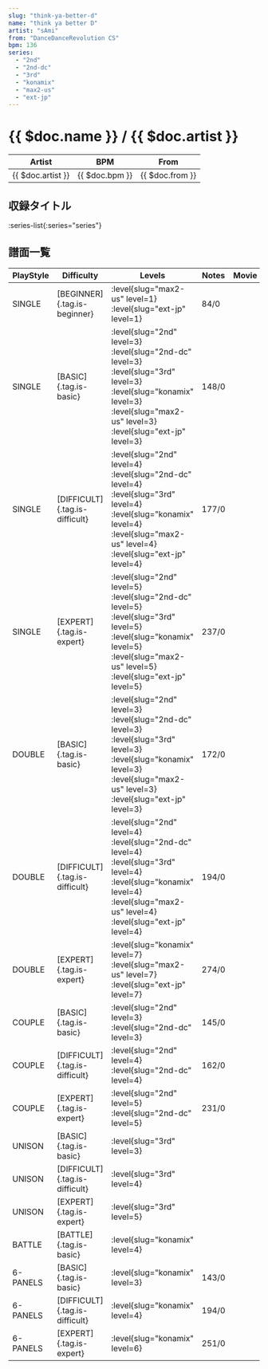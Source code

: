 ```yaml
---
slug: "think-ya-better-d"
name: "think ya better D"
artist: "sAmi"
from: "DanceDanceRevolution CS"
bpm: 136
series:
  - "2nd"
  - "2nd-dc"
  - "3rd"
  - "konamix"
  - "max2-us"
  - "ext-jp"
---
```


# {{ $doc.name }} / {{ $doc.artist }}

|Artist|BPM|From|
|------|---|----|
|{{ $doc.artist }}|{{ $doc.bpm }}|{{ $doc.from }}|

## 収録タイトル

:series-list{:series="series"}

## 譜面一覧

|PlayStyle|Difficulty|Levels|Notes|Movie|
|---------|----------|------|-----|-----|
|SINGLE|[BEGINNER]{.tag.is-beginner}|:level{slug="max2-us" level=1} :level{slug="ext-jp" level=1}|84/0||
|SINGLE|[BASIC]{.tag.is-basic}|:level{slug="2nd" level=3} :level{slug="2nd-dc" level=3} :level{slug="3rd" level=3} :level{slug="konamix" level=3} :level{slug="max2-us" level=3} :level{slug="ext-jp" level=3}|148/0||
|SINGLE|[DIFFICULT]{.tag.is-difficult}|:level{slug="2nd" level=4} :level{slug="2nd-dc" level=4} :level{slug="3rd" level=4} :level{slug="konamix" level=4} :level{slug="max2-us" level=4} :level{slug="ext-jp" level=4}|177/0||
|SINGLE|[EXPERT]{.tag.is-expert}|:level{slug="2nd" level=5} :level{slug="2nd-dc" level=5} :level{slug="3rd" level=5} :level{slug="konamix" level=5} :level{slug="max2-us" level=5} :level{slug="ext-jp" level=5}|237/0||
|DOUBLE|[BASIC]{.tag.is-basic}|:level{slug="2nd" level=3} :level{slug="2nd-dc" level=3} :level{slug="3rd" level=3} :level{slug="konamix" level=3} :level{slug="max2-us" level=3} :level{slug="ext-jp" level=3}|172/0||
|DOUBLE|[DIFFICULT]{.tag.is-difficult}|:level{slug="2nd" level=4} :level{slug="2nd-dc" level=4} :level{slug="3rd" level=4} :level{slug="konamix" level=4} :level{slug="max2-us" level=4} :level{slug="ext-jp" level=4}|194/0||
|DOUBLE|[EXPERT]{.tag.is-expert}|:level{slug="konamix" level=7} :level{slug="max2-us" level=7} :level{slug="ext-jp" level=7}|274/0||
|COUPLE|[BASIC]{.tag.is-basic}|:level{slug="2nd" level=3} :level{slug="2nd-dc" level=3}|145/0||
|COUPLE|[DIFFICULT]{.tag.is-difficult}|:level{slug="2nd" level=4} :level{slug="2nd-dc" level=4}|162/0||
|COUPLE|[EXPERT]{.tag.is-expert}|:level{slug="2nd" level=5} :level{slug="2nd-dc" level=5}|231/0||
|UNISON|[BASIC]{.tag.is-basic}|:level{slug="3rd" level=3}|||
|UNISON|[DIFFICULT]{.tag.is-difficult}|:level{slug="3rd" level=4}|||
|UNISON|[EXPERT]{.tag.is-expert}|:level{slug="3rd" level=5}|||
|BATTLE|[BATTLE]{.tag.is-basic}|:level{slug="konamix" level=4}|||
|6-PANELS|[BASIC]{.tag.is-basic}|:level{slug="konamix" level=3}|143/0||
|6-PANELS|[DIFFICULT]{.tag.is-difficult}|:level{slug="konamix" level=4}|194/0||
|6-PANELS|[EXPERT]{.tag.is-expert}|:level{slug="konamix" level=6}|251/0||
